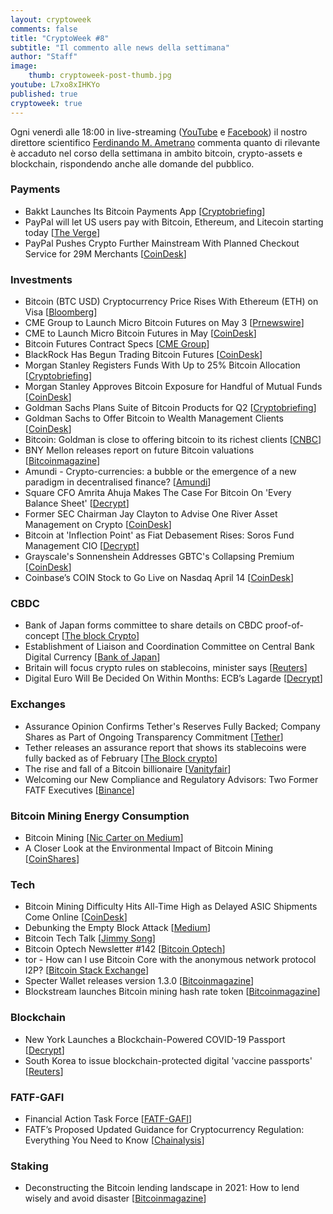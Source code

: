 ```yaml
---
layout: cryptoweek
comments: false
title: "CryptoWeek #8"
subtitle: "Il commento alle news della settimana" 
author: "Staff"
image:
    thumb: cryptoweek-post-thumb.jpg
youtube: L7xo8xIHKYo
published: true
cryptoweek: true
---
```


Ogni venerdì alle 18:00 in live-streaming
([YouTube](https://www.youtube.com/watch?v=6SVoSmLxNhM&list=PLTLa2tRY91LI9MN6-_ai0J6jTRcY8znDc) e
[Facebook](https://www.facebook.com/DigitalGoldInstitute))
il nostro direttore scientifico [Ferdinando M. Ametrano](https://www.ametrano.net)
commenta quanto di rilevante è accaduto nel corso della settimana
in ambito bitcoin, crypto-assets e blockchain,
rispondendo anche alle domande del pubblico.

<div id="buzzsprout-player-8261625"></div>
<script src="https://www.buzzsprout.com/1686991/8261625-crytpoweek-8-2-aprile-2021.js?container_id=buzzsprout-player-8261625&player=small" type="text/javascript" charset="utf-8"></script>

### Payments

- Bakkt Launches Its Bitcoin Payments App [[Cryptobriefing](https://cryptobriefing.com/bakkt-launches-its-bitcoin-payments-app/)]
- PayPal will let US users pay with Bitcoin, Ethereum, and Litecoin starting today [[The Verge](https://www.theverge.com/2021/3/30/22357246/paypal-buy-with-bitcoin-litecoin-ethereum-crypto-checkout)]
- PayPal Pushes Crypto Further Mainstream With Planned Checkout Service for 29M Merchants [[CoinDesk](https://www.coindesk.com/paypal-to-start-letting-us-customers-to-use-their-crypto-at-checkout-report)]

### Investments

- Bitcoin (BTC USD) Cryptocurrency Price Rises With Ethereum (ETH) on Visa [[Bloomberg](https://www.bloomberg.com/news/articles/2021-03-29/visa-using-stablecoin-to-settle-transactions-in-lure-to-fintechs)]
- CME Group to Launch Micro Bitcoin Futures on May 3 [[Prnewswire](https://www.prnewswire.com/news-releases/cme-group-to-launch-micro-bitcoin-futures-on-may-3-301258262.html)]
- CME to Launch Micro Bitcoin Futures in May [[CoinDesk](https://www.coindesk.com/cme-announces-launch-of-micro-bitcoin-futures-in-may)]
- Bitcoin Futures Contract Specs [[CME Group](https://www.cmegroup.com/trading/equity-index/us-index/bitcoin_contract_specifications.html)]
- BlackRock Has Begun Trading Bitcoin Futures [[CoinDesk](https://www.coindesk.com/blackrock-has-begun-trading-bitcoin-futures)]
- Morgan Stanley Registers Funds With Up to 25% Bitcoin Allocation [[Cryptobriefing](https://cryptobriefing.com/morgan-stanley-registers-funds-25-bitcoin-allocation/)]
- Morgan Stanley Approves Bitcoin Exposure for Handful of Mutual Funds [[CoinDesk](https://www.coindesk.com/morgan-stanley-approves-bitcoin-exposure-for-handful-of-mutual-funds)]
- Goldman Sachs Plans Suite of Bitcoin Products for Q2 [[Cryptobriefing](https://cryptobriefing.com/goldman-sachs-plans-suite-bitcoin-products-q2/)]
- Goldman Sachs to Offer Bitcoin to Wealth Management Clients [[CoinDesk](https://www.coindesk.com/goldman-sachs-to-offer-bitcoin-to-wealth-management-clients)]
- Bitcoin: Goldman is close to offering bitcoin to its richest clients [[CNBC](https://www.cnbc.com/2021/03/31/bitcoin-goldman-is-close-to-offering-bitcoin-to-its-richest-clients.html)]
- BNY Mellon releases report on future Bitcoin valuations [[Bitcoinmagazine](https://bitcoinmagazine.com/markets/bny-mellon-releases-report-on-future-bitcoin-valuations)]
- Amundi - Crypto-currencies: a bubble or the emergence of a new paradigm in decentralised finance? [[Amundi](https://research-center.amundi.com/article/crypto-currencies-bubble-or-emergence-new-paradigm-decentralised-finance)]
- Square CFO Amrita Ahuja Makes The Case For Bitcoin On 'Every Balance Sheet' [[Decrypt](https://decrypt.co/63192/square-cfo-amrita-ahuja-makes-the-case-for-bitcoin-on-every-balance-sheet)]
- Former SEC Chairman Jay Clayton to Advise One River Asset Management on Crypto [[CoinDesk](https://www.coindesk.com/former-sec-chairman-jay-clayton-to-advise-one-river-asset-management-on-crypto)]
- Bitcoin at 'Inflection Point' as Fiat Debasement Rises: Soros Fund Management CIO [[Decrypt](https://decrypt.co/62981/bitcoin-inflection-point-soros-fund-management-cio)]
- Grayscale's Sonnenshein Addresses GBTC's Collapsing Premium [[CoinDesk](https://www.coindesk.com/grayscale-sonnenshein-gbtc-collapsing-premium-coindesktv)]
- Coinbase’s COIN Stock to Go Live on Nasdaq April 14 [[CoinDesk](https://www.coindesk.com/coinbases-coin-stock-to-go-live-on-nasdaq-april-14)]

### CBDC

- Bank of Japan forms committee to share details on CBDC proof-of-concept [[The block Crypto](https://www.theblockcrypto.com/linked/99626/boj-cbdc-committee-proof-of-concept)]
- Establishment of Liaison and Coordination Committee on Central Bank Digital Currency [[Bank of Japan](https://www.boj.or.jp/en/announcements/release_2021/rel210326a.pdf)]
- Britain will focus crypto rules on stablecoins, minister says [[Reuters](https://www.reuters.com/article/us-crypto-currency-regulations/uk-to-focus-crypto-rules-on-stablecoins-says-minister-idUSKBN2BM11G)]
- Digital Euro Will Be Decided On Within Months: ECB’s Lagarde [[Decrypt](https://decrypt.co/63558/digital-euro-plans-launch-ecb-president-lagarde)]

### Exchanges

- Assurance Opinion Confirms Tether's Reserves Fully Backed; Company Shares as Part of Ongoing Transparency Commitment [[Tether](https://tether.to/assurance-opinion-mar-21/)]
- Tether releases an assurance report that shows its stablecoins were fully backed as of February [[The Block crypto](https://www.theblockcrypto.com/post/99806/tether-assurance-report-stablecoins-usdt-fully-backed)]
- The rise and fall of a Bitcoin billionaire [[Vanityfair](https://archive.vanityfair.com/article/2021/4/1/the-rise-and-fall-of-a-bitcoin-billionaire)]
- Welcoming our New Compliance and Regulatory Advisors: Two Former FATF Executives [[Binance](https://www.binance.com/en/blog/421499824684901842/Welcoming-our-New-Compliance-and-Regulatory-Advisors-Two-Former-FATF-Executives)]

### Bitcoin Mining Energy Consumption

- Bitcoin Mining [[Nic Carter on Medium](https://medium.com/@nic__carter/noahbjectivity-on-bitcoin-mining-2052226310cb)]
- A Closer Look at the Environmental Impact of Bitcoin Mining [[CoinShares](https://coinshares.com/research/closer-look-environmental-impact-of-bitcoin-mining)]

### Tech

- Bitcoin Mining Difficulty Hits All-Time High as Delayed ASIC Shipments Come Online [[CoinDesk](https://www.coindesk.com/bitcoin-mining-difficulty)]
- Debunking the Empty Block Attack [[Medium](https://jimmysong.medium.com/debunking-the-empty-block-attack-10513858b3f8)]
- Bitcoin Tech Talk [[Jimmy Song](https://jimmysong.substack.com/)]
- Bitcoin Optech Newsletter #142 [[Bitcoin Optech](https://bitcoinops.org/en/newsletters/2021/03/31/)]
- tor - How can I use Bitcoin Core with the anonymous network protocol I2P? [[Bitcoin Stack Exchange](https://bitcoin.stackexchange.com/questions/103402/how-can-i-use-bitcoin-core-with-the-anonymous-network-protocol-i2p)]
- Specter Wallet releases version 1.3.0 [[Bitcoinmagazine](https://bitcoinmagazine.com/technical/specter-wallet-releases-version-1-3-0)]
- Blockstream launches Bitcoin mining hash rate token [[Bitcoinmagazine](https://bitcoinmagazine.com/business/blockstream-launches-bitcoin-mining-hash-rate-token)]

### Blockchain

- New York Launches a Blockchain-Powered COVID-19 Passport [[Decrypt](https://decrypt.co/63115/new-york-launches-a-blockchain-powered-covid-19-passport)]
- South Korea to issue blockchain-protected digital 'vaccine passports' [[Reuters](https://www.reuters.com/article/us-health-coronavirus-southkorea-idUSKBN2BO43W)]

### FATF-GAFI

- Financial Action Task Force [[FATF-GAFI](https://www.fatf-gafi.org/publications/fatfrecommendations/documents/guidance-rba-virtual-assets.html)]
- FATF’s Proposed Updated Guidance for Cryptocurrency Regulation: Everything You Need to Know [[Chainalysis](https://blog.chainalysis.com/reports/fatfs-updated-guidance-march-2021)]

### Staking

- Deconstructing the Bitcoin lending landscape in 2021: How to lend wisely and avoid disaster [[Bitcoinmagazine](https://bitcoinmagazine.com/markets/deconstructing-the-bitcoin-lending-landscape-in-2021-how-to-lend-wisely-and-avoid-disaster)]

